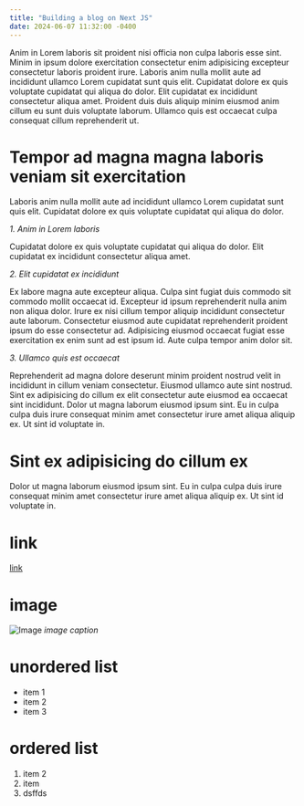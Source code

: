```yaml
---
title: "Building a blog on Next JS"
date: 2024-06-07 11:32:00 -0400
---
```


Anim in Lorem laboris sit proident nisi officia non culpa laboris esse sint. Minim in ipsum dolore exercitation consectetur enim adipisicing excepteur consectetur laboris proident irure. Laboris anim nulla mollit aute ad incididunt ullamco Lorem cupidatat sunt quis elit. Cupidatat dolore ex quis voluptate cupidatat qui aliqua do dolor. Elit cupidatat ex incididunt consectetur aliqua amet. Proident duis duis aliquip minim eiusmod anim cillum eu sunt duis voluptate laborum. Ullamco quis est occaecat culpa consequat cillum reprehenderit ut.

# Tempor ad magna magna laboris veniam sit exercitation

Laboris anim nulla mollit aute ad incididunt ullamco Lorem cupidatat sunt quis elit. Cupidatat dolore ex quis voluptate cupidatat qui aliqua do dolor.

_1. Anim in Lorem laboris_

Cupidatat dolore ex quis voluptate cupidatat qui aliqua do dolor. Elit cupidatat ex incididunt consectetur aliqua amet.

_2. Elit cupidatat ex incididunt_

Ex labore magna aute excepteur aliqua. Culpa sint fugiat duis commodo sit commodo mollit occaecat id. Excepteur id ipsum reprehenderit nulla anim non aliqua dolor. Irure ex nisi cillum tempor aliquip incididunt consectetur aute laborum. Consectetur eiusmod aute cupidatat reprehenderit proident ipsum do esse consectetur ad. Adipisicing eiusmod occaecat fugiat esse exercitation ex enim sunt ad est ipsum id. Aute culpa tempor anim dolor sit.

_3. Ullamco quis est occaecat_

Reprehenderit ad magna dolore deserunt minim proident nostrud velit in incididunt in cillum veniam consectetur. Eiusmod ullamco aute sint nostrud. Sint ex adipisicing do cillum ex elit consectetur aute eiusmod ea occaecat sint incididunt. Dolor ut magna laborum eiusmod ipsum sint. Eu in culpa culpa duis irure consequat minim amet consectetur irure amet aliqua aliquip ex. Ut sint id voluptate in.

# Sint ex adipisicing do cillum ex

Dolor ut magna laborum eiusmod ipsum sint. Eu in culpa culpa duis irure consequat minim amet consectetur irure amet aliqua aliquip ex. Ut sint id voluptate in.

# link

[link](https://google.com)

# image

![Image](/img/blog/temp-image.jpeg)
_image caption_

# unordered list

- item 1
- item 2
- item 3

# ordered list

1. item 2
2. item
3. dsffds

